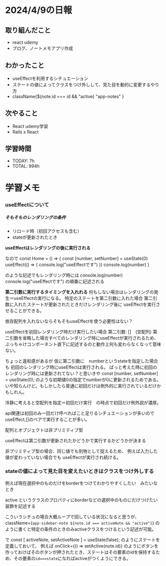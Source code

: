 # 2024/4/9の日報

## 取り組んだこと
- react udemy
- ブログ、ノートメモアプリ作成

## わかったこと
- useEffectを利用するシチュエーション
- ステートの値によってクラスをつけ外しして、見た目を動的に変更するやり方
- className{${note.id === id && "active} "app-notes" }
 


## 次やること
- React udemy学習
- Rails x React

## 学習時間
- TODAY: 7h
- TOTAL: 994h


# 学習メモ

### useEffectについて

##### そもそものレンダリングの条件
- リロード時（初回アクセスも含む）
- stateが更新されたとき

**useEffectはレンダリングの後に実行される**

なので
const Home = () => {
  const [number, setNumber] = useState(0)
  useEffect(() => {
    console.log("useEffectです")
  })
  console.log(number)
}

のような記述でもレンダリング時には
console.log(number)
console.log("useEffectです")
の順番に記述される

**第二引数に実行するタイミングを入れれる**
何もしない場合はレンダリングの発生＝useEffectの実行になる。
特定のステートを第二引数に入れた場合
第二引数に入れたステートが更新されたときだけレンダリング後に
useEffectを実行させることができる。

依存配列を入れないならそもそもuseEffectを使う必要性はない？

useEffectを初回レンダリング時だけ実行したい場合
第二引数: []　(空配列)
第二引数を省略した場合すべてのレンダリング時にuseEffectが実行されるため、ぶっちゃけコンポーネント直下に記述するのと動作上何も変わらなくなって意味ない。

ちょっと違和感があるが
仮に第二引数に　numberというstateを指定した場合も
初回のレンダリング時にuseEffectは実行される。
ぱっと考えた時に初回のレンダリング時には更新されてない？と思いきや
const [number, setNumber] = useState(0);
のような初期値0の指定でnumberが0に更新されるためである。
いや知らんけど。もしかしたら普通に初回だけは例外的に実行されているだけかもしれん。

冷静に考えると空配列を指定＝初回だけ実行　の時点で初回だけ例外説が濃厚。


api関連は初回のみ一回だけ呼べればこと足りるシチュエーションが多いのでuseEffect,[]のペアで実行することが多い。

配列とオブジェクトは非プリミティブ型

useEffectは第二引数が更新されたかどうかで実行するかどうかが決まる

非プリミティブ型の場合、同じ値でも別物として捉えるため、
例えば入力した値が変わっていない場合でも
useEffectが実行され続ける。


### stateの値によって見た目を変えたいときはクラスをつけ外しする

例えば現在選択中のものだけをborderをつけてわかりやすくしたい　みたいなとき

active というクラスのプロパティにborderなどの選択中のものにだけつけたい装飾を記述する

こういうシチュの場合大概ループで回している状況になると思うが、
className={`app-sidebar-note ${note.id === activeNote && "active"}`}
のように書くと特定の条件のときのみactiveクラスをつけるという記述が可能。

で
const [ activeNote, setActiveNote ] = useState(false);
のようにステートを定義しておいて、
例えば
onClick={() => setActive(note.id)}
のようにボタンを作っておけばそのボタンが押されたとき、ステートはその要素のidを保持するため、その要素の``id===state``になればactiveがつくようにできる。


